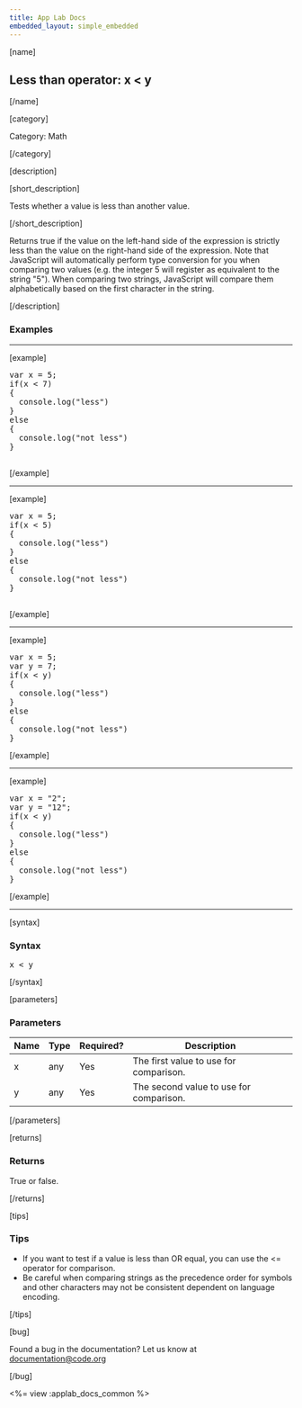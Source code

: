 ```yaml
---
title: App Lab Docs
embedded_layout: simple_embedded
---
```


[name]

## Less than operator: x < y

[/name]


[category]

Category: Math

[/category]

[description]

[short_description]

Tests whether a value is less than another value.

[/short_description]

Returns true if the value on the left-hand side of the expression is strictly less than the value on the right-hand side of the expression.  Note that JavaScript will automatically perform type conversion for you when comparing two values (e.g. the integer 5 will register as equivalent to the string "5"). When comparing two strings, JavaScript will compare them alphabetically based on the first character in the string.

[/description]

### Examples
____________________________________________________

[example]

<pre>
var x = 5;
if(x < 7)
{
  console.log("less")
}
else
{
  console.log("not less")
}

</pre>

[/example]

____________________________________________________

[example]

<pre>
var x = 5;
if(x < 5)
{
  console.log("less")
}
else
{
  console.log("not less")
}

</pre>

[/example]

____________________________________________________
[example]

<pre>
var x = 5;
var y = 7;
if(x < y)
{
  console.log("less")
}
else
{
  console.log("not less")
}
</pre>

[/example]

____________________________________________________
[example]

<pre>
var x = "2";
var y = "12";
if(x < y)
{
  console.log("less")
}
else
{
  console.log("not less")
}
</pre>

[/example]

____________________________________________________

[syntax]

### Syntax
<pre>
x < y
</pre>

[/syntax]

[parameters]

### Parameters

| Name  | Type | Required? | Description |
|-----------------|------|-----------|-------------|
| x | any | Yes | The first value to use for comparison.  |
| y | any | Yes | The second value to use for comparison.  |

[/parameters]

[returns]

### Returns
True or false.

[/returns]

[tips]

### Tips
- If you want to test if a value is less than OR equal, you can use the <= operator for comparison.
- Be careful when comparing strings as the precedence order for symbols and other characters may not be consistent dependent on language encoding.


[/tips]

[bug]

Found a bug in the documentation? Let us know at documentation@code.org

[/bug]

<%= view :applab_docs_common %>
